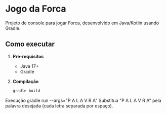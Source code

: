 # Jogo da Forca

Projeto de console para jogar Forca, desenvolvido em Java/Kotlin usando Gradle.

## Como executar

1. **Pré-requisitos**  
   - Java 17+  
   - Gradle

2. **Compilação**  
   ```sh
   gradle build
Execução
gradle run --args="P A L A V R A"
Substitua "P A L A V R A" pela palavra desejada (cada letra separada por espaço).
